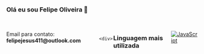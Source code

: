 ### Olá eu sou Felipe Oliveira 🚀
  <br>
   <div style="display:flex;">
   <p>Email para contato:<strong> felipejesus411@outlook.com</strong></p>
     
     <div> 
  ### Linguagem mais utilizada
  [![JavaScript](https://img.shields.io/badge/--F7DF1E?logo=javascript&logoColor=000)](https://www.javascript.com/)
   
  </div>
 </div>

 

